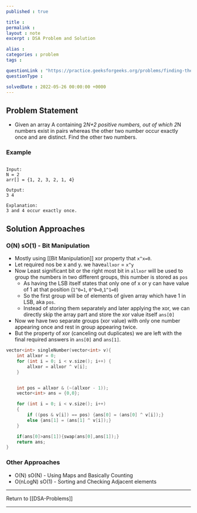 ```yaml
---
published : true

title : 
permalink : 
layout : note
excerpt : DSA Problem and Solution

alias : 
categories : problem
tags : 

questionLink : "https://practice.geeksforgeeks.org/problems/finding-the-numbers0215/1#"
questionType : 

solvedDate : 2022-05-26 00:00:00 +0000
---
```


## Problem Statement

- Given an array A containing 2*N+2 positive numbers, out of which 2*N numbers exist in pairs whereas the other two number occur exactly once and are distinct. Find the other two numbers.

### Example

```

Input: 
N = 2
arr[] = {1, 2, 3, 2, 1, 4}

Output:
3 4

Explanation:
3 and 4 occur exactly once.

```

## Solution Approaches

### O(N) sO(1) - Bit Manipulation

- Mostly using [[Bit Manipulation]] xor property that `x^x=0`.
- Let required nos be x and y. we have`allxor` = `x^y`
- Now Least significant bit or the right most bit in `allxor` will be used to group the numbers in two different groups, this number is stored as `pos`
	- As having the LSB itself states that only one of x or y can have value of 1 at that position (`1^0=1`, `0^0=0`,`1^1=0`)
	- So the first group will be of elements of given array which have 1 in LSB, aka `pos`. 
	- Instead of storing them separately and later applying the xor, we can directly skip the array part and store the xor value itself `ans[0]`
- Now we have two separate groups (xor value) with only one number appearing once and rest in group appearing twice.
- But the property of xor (canceling out duplicates) we are left with the final required answers in `ans[0]` and `ans[1]`.

```cpp
vector<int> singleNumber(vector<int> v){
	int allxor = 0;
	for (int i = 0; i < v.size(); i++) {
		allxor = allxor ^ v[i];
	}


	int pos = allxor & (~(allxor - 1));
	vector<int> ans = {0,0};

	for (int i = 0; i < v.size(); i++)
	{
		if ((pos & v[i]) == pos) {ans[0] = (ans[0] ^ v[i]);}
		else {ans[1] = (ans[1] ^ v[i]);}
	}

	if(ans[0]>ans[1]){swap(ans[0],ans[1]);}
	return ans;
}

```

### Other Approaches 

- O(N) sO(N) - Using Maps and Basically Counting
- O(nLogN) sO(1) - Sorting and Checking Adjacent elements

---

Return to [[DSA-Problems]]

---
